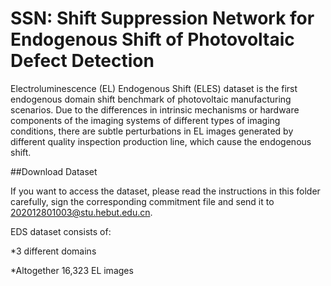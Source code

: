 # SSN: Shift Suppression Network for Endogenous Shift of Photovoltaic Defect Detection

Electroluminescence (EL) Endogenous Shift (ELES) dataset is the first endogenous domain shift benchmark of photovoltaic manufacturing scenarios. Due to the differences in intrinsic mechanisms or hardware components of the imaging systems of different types of imaging conditions, there are subtle perturbations in EL images generated by different quality inspection production line, which cause the endogenous shift.

##Download Dataset

If you want to access the dataset, please read the instructions in this folder carefully, sign the corresponding commitment file and send it to 202012801003@stu.hebut.edu.cn.

EDS dataset consists of:

  *3 different domains

  *Altogether 16,323 EL images


